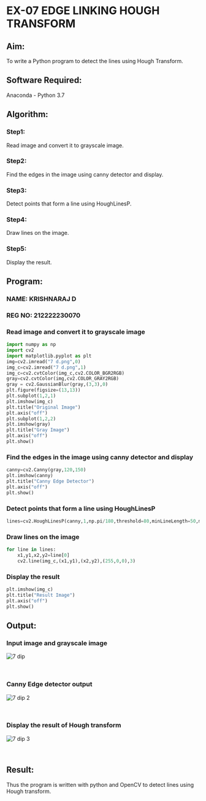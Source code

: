 # EX-07 EDGE LINKING HOUGH TRANSFORM
## Aim:
To write a Python program to detect the lines using Hough Transform.

## Software Required:
Anaconda - Python 3.7

## Algorithm:
### Step1:
Read image and convert it to grayscale image.

### Step2:
Find the edges in the image using canny detector and display.

### Step3:
Detect points that form a line using HoughLinesP.

### Step4:
Draw lines on the image.

### Step5:
Display the result.

## Program:
 ### NAME: KRISHNARAJ D
 ### REG NO: 212222230070

### Read image and convert it to grayscale image
```PYTHON
import numpy as np
import cv2
import matplotlib.pyplot as plt
img=cv2.imread("7 d.png",0)
img_c=cv2.imread("7 d.png",1)
img_c=cv2.cvtColor(img_c,cv2.COLOR_BGR2RGB)
gray=cv2.cvtColor(img,cv2.COLOR_GRAY2RGB)
gray = cv2.GaussianBlur(gray,(3,3),0)
plt.figure(figsize=(13,13))
plt.subplot(1,2,1)
plt.imshow(img_c)
plt.title("Original Image")
plt.axis("off")
plt.subplot(1,2,2)
plt.imshow(gray)
plt.title("Gray Image")
plt.axis("off")
plt.show()
```
### Find the edges in the image using canny detector and display
```PYTHON
canny=cv2.Canny(gray,120,150)
plt.imshow(canny)
plt.title("Canny Edge Detector")
plt.axis("off")
plt.show()
```
### Detect points that form a line using HoughLinesP
```PYTHON
lines=cv2.HoughLinesP(canny,1,np.pi/180,threshold=80,minLineLength=50,maxLineGap=250)
```
### Draw lines on the image
```PYTHON
for line in lines:
    x1,y1,x2,y2=line[0]
    cv2.line(img_c,(x1,y1),(x2,y2),(255,0,0),3)
```
### Display the result
```PYTHON
plt.imshow(img_c)
plt.title("Result Image")
plt.axis("off")
plt.show()
```
## Output:

### Input image and grayscale image
![7 dip ](https://github.com/KRISHNARAJ-D/Edge-Linking-using-Hough-Transformm/assets/119559695/04761f8b-68ad-4588-9be7-b4d94df3bdd0)


<br>

### Canny Edge detector output
![7 dip 2](https://github.com/KRISHNARAJ-D/Edge-Linking-using-Hough-Transformm/assets/119559695/2a73cca1-9db6-4701-a119-1dd987d11961)



<br>

### Display the result of Hough transform
![7 dip 3](https://github.com/KRISHNARAJ-D/Edge-Linking-using-Hough-Transformm/assets/119559695/05f02611-f354-40e0-9332-b836af92d281)



<br>

## Result:
Thus the program is written with python and OpenCV to detect lines using Hough transform.
